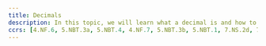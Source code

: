 ```yaml
---
title: Decimals
description: In this topic, we will learn what a decimal is and how to show it visually and on a number line. We will also add, subtract, multiply, and divide with decimals.
ccrs: [4.NF.6, 5.NBT.3a, 5.NBT.4, 4.NF.7, 5.NBT.3b, 5.NBT.1, 7.NS.2d, 7.EE.3, 5.NBT.7, 6.NS.3]
---
```

